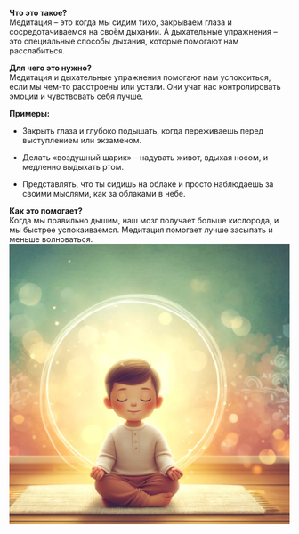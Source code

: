 **Что это такое?**  
Медитация – это когда мы сидим тихо, закрываем глаза и сосредотачиваемся на своём дыхании. А дыхательные упражнения – это специальные способы дыхания, которые помогают нам расслабиться.

**Для чего это нужно?**  
Медитация и дыхательные упражнения помогают нам успокоиться, если мы чем-то расстроены или устали. Они учат нас контролировать эмоции и чувствовать себя лучше.

**Примеры:**

- Закрыть глаза и глубоко подышать, когда переживаешь перед выступлением или экзаменом.
    
- Делать «воздушный шарик» – надувать живот, вдыхая носом, и медленно выдыхать ртом.
    
- Представлять, что ты сидишь на облаке и просто наблюдаешь за своими мыслями, как за облаками в небе.
    

**Как это помогает?**  
Когда мы правильно дышим, наш мозг получает больше кислорода, и мы быстрее успокаиваемся. Медитация помогает лучше засыпать и меньше волноваться.
![Медитация](meditation.png)